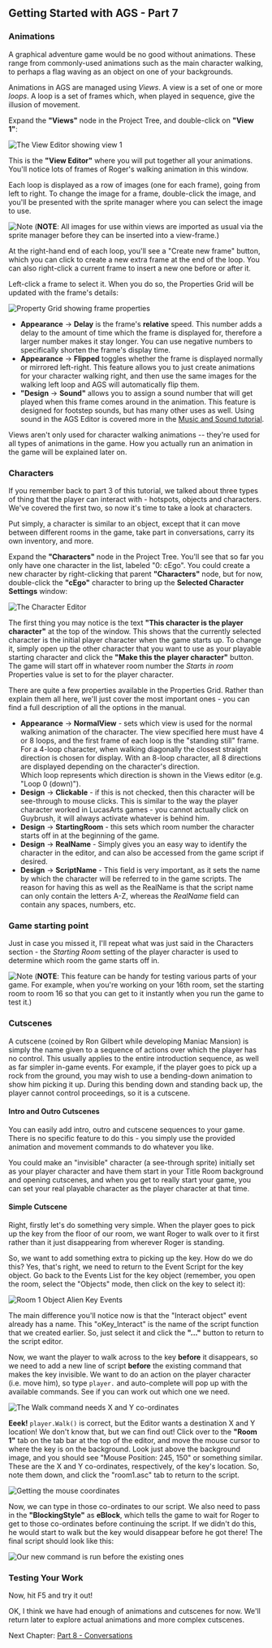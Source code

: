 ## Getting Started with AGS - Part 7

### Animations

A graphical adventure game would be no good without animations. These
range from commonly-used animations such as the main character walking,
to perhaps a flag waving as an object on one of your backgrounds.

Animations in AGS are managed using *Views*. A view is a set of one or
more *loops*. A loop is a set of frames which, when played in sequence,
give the illusion of movement.

Expand the **"Views"** node in the Project Tree, and double-click on **"View 1"**:

![The View Editor showing view 1](images/acintro7_01.png)

This is the **"View Editor"** where you will put together all your animations.
You'll notice lots of frames of Roger's walking animation in this
window.

Each loop is displayed as a row of images (one for each frame), going
from left to right. To change the image for a frame, double-click the
image, and you'll be presented with the sprite manager where you can
select the image to use.

![Note](images/icon_info.png) (**NOTE**: All images for use within views are imported as usual via the sprite manager before they can be inserted into a view-frame.)

At the right-hand end of each loop, you'll see a "Create new frame"
button, which you can click to create a new extra frame at the end of
the loop. You can also right-click a current frame to insert a new one before or
after it.

Left-click a frame to select it. When you do so, the Properties Grid will
be updated with the frame's details:

![Property Grid showing frame properties](images/acintro7_02.png)

-   **Appearance** -> **Delay** is the frame's **relative** speed. This number adds a
    delay to the amount of time which the frame is displayed for,
    therefore a larger number makes it stay longer. You can use negative
    numbers to specifically shorten the frame's display time.
-   **Appearance** -> **Flipped** toggles whether the frame is displayed normally or
    mirrored left-right. This feature allows you to just create
    animations for your character walking right, and then use the same
    images for the walking left loop and AGS will automatically
    flip them.
-   **"Design** -> **Sound"** allows you to assign a sound number that will get played
    when this frame comes around in the animation. This feature is
    designed for footstep sounds, but has many other uses as well. Using
    sound in the AGS Editor is covered more in the [Music and Sound tutorial](MusicAndSound).

Views aren't only used for character walking animations -- they're used
for all types of animations in the game. How you actually run an
animation in the game will be explained later on.

### Characters

If you remember back to part 3 of this tutorial, we talked about three
types of thing that the player can interact with - hotspots, objects and
characters. We've covered the first two, so now it's time to take a look
at characters.

Put simply, a character is similar to an object, except that it can move
between different rooms in the game, take part in conversations, carry
its own inventory, and more.

Expand the **"Characters"** node in the Project Tree. You'll see that so far
you only have one character in the list, labeled "0: cEgo". You could
create a new character by right-clicking that parent **"Characters"** node, but for now,
double-click the **"cEgo"** character to bring up the **Selected Character Settings** window:

![The Character Editor](images/acintro7_03.png)

The first thing you may notice is the text **"This character is the player**
**character"** at the top of the window. This shows that the currently
selected character is the initial player character when the game starts
up. To change it, simply open up
the other character that you want to use as your playable starting character and click the **"Make this the**
**player character"** button. The game will start off in whatever room number the *Starts in room* Properties value is set to for the player character.

There are quite a few properties available in the Properties Grid. Rather
than explain them all here, we'll just cover the most important ones -
you can find a full description of all the options in the manual.

-   **Appearance** -> **NormalView** - sets which view is used for the normal walking
    animation of the character. The view specified here must have 4 or 8
    loops, and the first frame of each loop is the "standing still"
    frame.<br>
    For a 4-loop character, when walking diagonally the closest straight
    direction is chosen for display. With an 8-loop character, all 8
    directions are displayed depending on the character's direction.<br>
    Which loop represents which direction is shown in the Views editor
    (e.g. "Loop 0 (down)").
-   **Design** -> **Clickable** - if this is not checked, then this character will be
    see-through to mouse clicks. This is similar to the way the player
    character worked in LucasArts games - you cannot actually click on
    Guybrush, it will always activate whatever is behind him.
-   **Design** -> **StartingRoom** - this sets which room number the character starts
    off in at the beginning of the game.
-   **Design** -> **RealName** - Simply gives you an easy way to
identify the character in the editor, and can also be accessed from the
game script if desired.
-   **Design** -> **ScriptName** - This field is very important, as it sets the name by which
the character will be referred to in the game scripts. The reason for
having this as well as the RealName is that the script name can only
contain the letters A-Z, whereas the *RealName* field can contain any
spaces, numbers, etc.

### Game starting point

Just in case you missed it, I'll repeat what was just said in the
Characters section - the _Starting Room_ setting of the player
character is used to determine which room the game starts off in.

![Note](images/icon_info.png) (**NOTE**: This feature can be handy for testing various parts of your game.
For example, when you're working on your 16th room, set the starting room to
room 16 so that you can get to it instantly when you run the game to
test it.)

### Cutscenes

A cutscene (coined by Ron Gilbert while developing Maniac Mansion) is simply the name given to a sequence of actions over which the player has no control. This usually applies to the entire
introduction sequence, as well as far simpler in-game events. For example,
if the player goes to pick up a rock from the ground, you may wish to use
a bending-down animation to show him picking it up. During this bending
down and standing back up, the player cannot control proceedings, so it
is a cutscene.

#### Intro and Outro Cutscenes

You can easily add intro, outro and cutscene sequences to your game.
There is no specific feature to do this - you simply use the provided
animation and movement commands to do whatever you like.

You could make an "invisible" character (a see-through sprite) initially set as your player character and have them start in your Title Room background and opening cutscenes, and when you get to really start your game, you can set your real playable character as the player character at that time.

#### Simple Cutscene

Right, firstly let's do something very simple. When the player goes to
pick up the key from the floor of our room, we want Roger to walk over to
it first rather than it just disappearing from wherever Roger is standing.

So, we want to add something extra to picking up the key. How do we do
this? Yes, that's right, we need to return to the Event Script for the
key object. Go back to the Events List for the key object (remember, you
open the room, select the "Objects" mode, then click on the key to
select it):

![Room 1 Object Alien Key Events](images/acintro7_04.png)

The main difference you'll notice now is that the "Interact object"
event already has a name. This "oKey_Interact" is the name of the
script function that we created earlier. So, just select it and click
the **"..."** button to return to the script editor.

Now, we want the player to walk across to the key **before** it
disappears, so we need to add a new line of script **before** the
existing command that makes the key invisible. We want to do an action
on the player character (i.e. move him), so type `player.` and
auto-complete will pop up with the available commands. See if you can
work out which one we need.

![The Walk command needs X and Y co-ordinates](images/acintro7_05.png)

**Eeek!** `player.Walk()` is correct, but the Editor wants a destination X and Y location! We don't know that,
but we can find out! Click over to the **"Room 1"** tab on the tab bar at the top of
the editor, and move the mouse cursor to where the key is on the
background. Look just above the background image, and you should see
"Mouse Position: 245, 150" or something similar. These are the X and Y
co-ordinates, respectively, of the key's location. So, note them down,
and click the "room1.asc" tab to return to the script.

![Getting the mouse coordinates](images/acintro7_06.png)

Now, we can type in those co-ordinates to our script. We also need to
pass in the **"BlockingStyle"** as **eBlock**, which tells the game to wait for
Roger to get to those co-ordinates before continuing the script. If we
didn't do this, he would start to walk but the key would disappear
before he got there! The final script should look like this:

![Our new command is run before the existing ones](images/acintro7_07.png)

### Testing Your Work

Now, hit F5 and try it out!

OK, I think we have had enough of animations and cutscenes for now. We'll
return later to explore actual animations and more complex cutscenes.

Next Chapter: [Part 8 - Conversations](acintro8)
